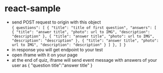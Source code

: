 # react-sample

* send POST request to origin with this object  
`{
  questions": [
    {
      "title": "title of first question",
      "answers": [
        {
          "title": "answer title",
          "photo": url to IMG",
          "description": "description"
        },
        {
          "title": "answer title",
          "photo": url to IMG",
          "description": "description"
        },
        {
          "title": "answer title",
          "photo": url to IMG",
          "description": "description"
        }
      ]
    },
  ]
}`
* in response you will get endpoint to your test 
* open iframe with it on your page
* at the end of quiz, iframe will send event message with answers of your user
as 
{
"question title":"answer title"
}
